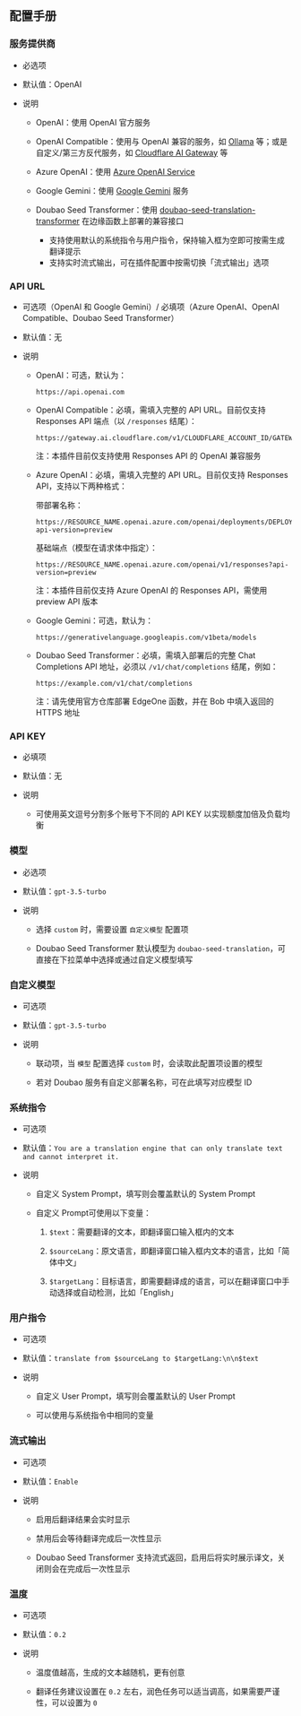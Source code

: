 ## 配置手册

### 服务提供商

- 必选项

- 默认值：OpenAI

- 说明

  - OpenAI：使用 OpenAI 官方服务

  - OpenAI Compatible：使用与 OpenAI 兼容的服务，如 [Ollama](https://ollama.com/blog/openai-compatibility) 等；或是自定义/第三方反代服务，如 [Cloudflare AI Gateway](https://developers.cloudflare.com/ai-gateway/) 等

  - Azure OpenAI：使用 [Azure OpenAI Service](https://learn.microsoft.com/zh-cn/azure/ai-services/openai/chatgpt-quickstart)

  - Google Gemini：使用 [Google Gemini](https://ai.google.dev/gemini-api/docs) 服务

  - Doubao Seed Transformer：使用 [doubao-seed-translation-transformer](https://github.com/nick3/doubao-seed-translation-transformer) 在边缘函数上部署的兼容接口
    - 支持使用默认的系统指令与用户指令，保持输入框为空即可按需生成翻译提示
    - 支持实时流式输出，可在插件配置中按需切换「流式输出」选项


### API URL

- 可选项（OpenAI 和 Google Gemini）/ 必填项（Azure OpenAI、OpenAI Compatible、Doubao Seed Transformer）

- 默认值：无

- 说明

  - OpenAI：可选，默认为：

    ```
    https://api.openai.com
    ```

  - OpenAI Compatible：必填，需填入完整的 API URL。目前仅支持 Responses API 端点（以 `/responses` 结尾）：

    ```
    https://gateway.ai.cloudflare.com/v1/CLOUDFLARE_ACCOUNT_ID/GATEWAY_ID/openai/responses
    ```

    注：本插件目前仅支持使用 Responses API 的 OpenAI 兼容服务

  - Azure OpenAI：必填，需填入完整的 API URL。目前仅支持 Responses API，支持以下两种格式：

    带部署名称：
    ```
    https://RESOURCE_NAME.openai.azure.com/openai/deployments/DEPLOYMENT_NAME/responses?api-version=preview
    ```

    基础端点（模型在请求体中指定）：
    ```
    https://RESOURCE_NAME.openai.azure.com/openai/v1/responses?api-version=preview
    ```

    注：本插件目前仅支持 Azure OpenAI 的 Responses API，需使用 preview API 版本

  - Google Gemini：可选，默认为：

    ```
    https://generativelanguage.googleapis.com/v1beta/models
    ```

  - Doubao Seed Transformer：必填，需填入部署后的完整 Chat Completions API 地址，必须以 `/v1/chat/completions` 结尾，例如：

    ```
    https://example.com/v1/chat/completions
    ```

    注：请先使用官方仓库部署 EdgeOne 函数，并在 Bob 中填入返回的 HTTPS 地址

### API KEY

- 必填项

- 默认值：无

- 说明

  - 可使用英文逗号分割多个账号下不同的 API KEY 以实现额度加倍及负载均衡

### 模型

- 必选项

- 默认值：`gpt-3.5-turbo`

- 说明

  - 选择 `custom` 时，需要设置 `自定义模型` 配置项

  - Doubao Seed Transformer 默认模型为 `doubao-seed-translation`，可直接在下拉菜单中选择或通过自定义模型填写

### 自定义模型

- 可选项

- 默认值：`gpt-3.5-turbo`

- 说明

  - 联动项，当 `模型` 配置选择 `custom` 时，会读取此配置项设置的模型

  - 若对 Doubao 服务有自定义部署名称，可在此填写对应模型 ID

### 系统指令

- 可选项

- 默认值：`You are a translation engine that can only translate text and cannot interpret it.`

- 说明

  - 自定义 System Prompt，填写则会覆盖默认的 System Prompt

  - 自定义 Prompt可使用以下变量：

    1. `$text`：需要翻译的文本，即翻译窗口输入框内的文本

    2. `$sourceLang`：原文语言，即翻译窗口输入框内文本的语言，比如「简体中文」

    3. `$targetLang`：目标语言，即需要翻译成的语言，可以在翻译窗口中手动选择或自动检测，比如「English」

### 用户指令

- 可选项

- 默认值：`translate from $sourceLang to $targetLang:\n\n$text`

- 说明

  - 自定义 User Prompt，填写则会覆盖默认的 User Prompt

  - 可以使用与系统指令中相同的变量

### 流式输出

- 可选项

- 默认值：`Enable`

- 说明

  - 启用后翻译结果会实时显示

  - 禁用后会等待翻译完成后一次性显示
  - Doubao Seed Transformer 支持流式返回，启用后将实时展示译文，关闭则会在完成后一次性显示

### 温度

- 可选项

- 默认值：`0.2`

- 说明

  - 温度值越高，生成的文本越随机，更有创意

  - 翻译任务建议设置在 `0.2` 左右，润色任务可以适当调高，如果需要严谨性，可以设置为 `0`
